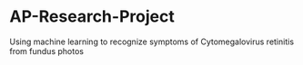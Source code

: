 # AP-Research-Project
Using machine learning to recognize symptoms of Cytomegalovirus retinitis from fundus photos
